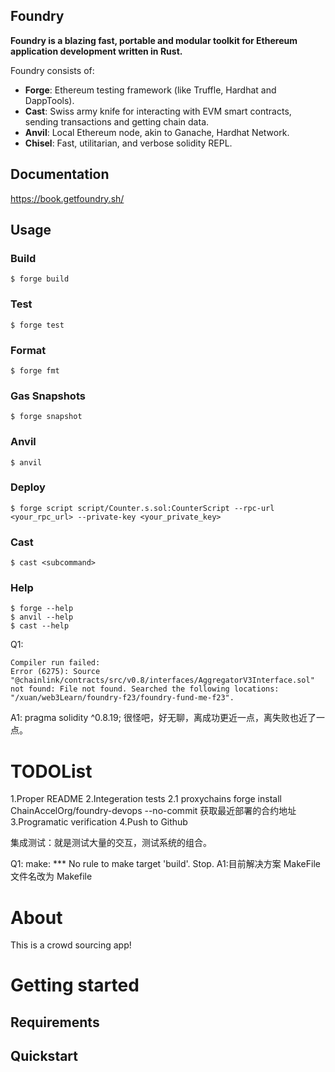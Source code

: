 ## Foundry

**Foundry is a blazing fast, portable and modular toolkit for Ethereum application development written in Rust.**

Foundry consists of:

- **Forge**: Ethereum testing framework (like Truffle, Hardhat and DappTools).
- **Cast**: Swiss army knife for interacting with EVM smart contracts, sending transactions and getting chain data.
- **Anvil**: Local Ethereum node, akin to Ganache, Hardhat Network.
- **Chisel**: Fast, utilitarian, and verbose solidity REPL.

## Documentation

https://book.getfoundry.sh/

## Usage

### Build

```shell
$ forge build
```

### Test

```shell
$ forge test
```

### Format

```shell
$ forge fmt
```

### Gas Snapshots

```shell
$ forge snapshot
```

### Anvil

```shell
$ anvil
```

### Deploy

```shell
$ forge script script/Counter.s.sol:CounterScript --rpc-url <your_rpc_url> --private-key <your_private_key>
```

### Cast

```shell
$ cast <subcommand>
```

### Help

```shell
$ forge --help
$ anvil --help
$ cast --help
```

Q1:

```
Compiler run failed:
Error (6275): Source "@chainlink/contracts/src/v0.8/interfaces/AggregatorV3Interface.sol" not found: File not found. Searched the following locations: "/xuan/web3Learn/foundry-f23/foundry-fund-me-f23".
```

A1:
pragma solidity ^0.8.19; 很怪吧，好无聊，离成功更近一点，离失败也近了一点。

# TODOList

1.Proper README
2.Integeration tests
2.1 proxychains forge install ChainAccelOrg/foundry-devops --no-commit 获取最近部署的合约地址
3.Programatic verification
4.Push to Github

集成测试：就是测试大量的交互，测试系统的组合。

Q1:
make: \*\*\* No rule to make target 'build'. Stop.
A1:目前解决方案 MakeFile 文件名改为 Makefile

# About

This is a crowd sourcing app!

# Getting started

## Requirements

## Quickstart
